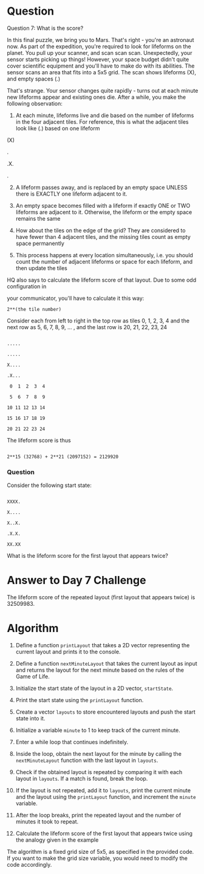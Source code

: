 # Question

Question 7: What is the score? 

In this final puzzle, we bring you to Mars. That's right - you're an astronaut now. As part of the expedition, you're required to look for lifeforms on the planet. You pull up your scanner, and scan scan scan. Unexpectedly, your sensor starts picking up things! However, your space budget didn't quite cover scientific equipment and you'll have to make do with its abilities. The sensor scans an area that fits into a 5x5 grid. The scan shows lifeforms (X), and empty spaces (.)

That's strange. Your sensor changes quite rapidly - turns out at each minute new lifeforms appear and existing ones die. After a while, you make the following observation: 

1. At each minute, lifeforms live and die based on the number of lifeforms in the four adjacent tiles. For reference, this is what the adjacent tiles look like (.) based on one lifeform

(X)

 .

.X.

 .

2. A lifeform passes away, and is replaced by an empty space UNLESS there is EXACTLY one lifeform adjacent to it.

3. An empty space becomes filled with a lifeform if exactly ONE or TWO lifeforms are adjacent to it. Otherwise, the lifeform or the empty space remains the same

4. How about the tiles on the edge of the grid? They are considered to have fewer than 4 adjacent tiles, and the missing tiles count as empty space permanently

5. This process happens at every location simultaneously, i.e. you should count the number of adjacent lifeforms or space for each lifeform, and then update the tiles

HQ also says to calculate the lifeform score of that layout. Due to some odd configuration in

your communicator, you'll have to calculate it this way:

`2**(the tile number)`

Consider each from left to right in the top row as tiles 0, 1, 2, 3, 4 and the next row as 5, 6, 7, 8, 9, ... , and the last row is 20, 21, 22, 23, 24

```

.....

.....

X....

.X...

 0  1  2  3  4

 5  6  7  8  9

10 11 12 13 14

15 16 17 18 19

20 21 22 23 24

```

The lifeform score is thus

```

2**15 (32768) + 2**21 (2097152) = 2129920

```

### Question

Consider the following start state:

```

XXXX.

X....

X..X.

.X.X.

XX.XX

```

What is the lifeform score for the first layout that appears twice?
















# Answer to Day 7 Challenge #

The lifeform score of the repeated layout (first layout that appears twice) is 32509983.

# Algorithm #

1. Define a function `printLayout` that takes a 2D vector representing the current layout and prints it to the console.

2. Define a function `nextMinuteLayout` that takes the current layout as input and returns the layout for the next minute based on the rules of the Game of Life.

3. Initialize the start state of the layout in a 2D vector, `startState`.

4. Print the start state using the `printLayout` function.

5. Create a vector `layouts` to store encountered layouts and push the start state into it.

6. Initialize a variable `minute` to 1 to keep track of the current minute.

7. Enter a while loop that continues indefinitely.

8. Inside the loop, obtain the next layout for the minute by calling the `nextMinuteLayout` function with the last layout in `layouts`.

9. Check if the obtained layout is repeated by comparing it with each layout in `layouts`. If a match is found, break the loop.

10. If the layout is not repeated, add it to `layouts`, print the current minute and the layout using the `printLayout` function, and increment the `minute` variable.

11. After the loop breaks, print the repeated layout and the number of minutes it took to repeat.

12. Calculate the lifeform score of the first layout that appears twice using the analogy given in the example 

The algorithm is a fixed grid size of 5x5, as specified in the provided code. If you want to make the grid size variable, you would need to modify the code accordingly.
